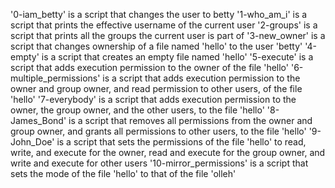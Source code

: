 '0-iam_betty' is a script that changes the user to betty
'1-who_am_i' is a script that prints the effective username of the current user
'2-groups' is a script that prints all the groups the current user is part of
'3-new_owner' is a script that changes ownership of a file named 'hello' to the user 'betty'
'4-empty' is a script that creates an empty file named 'hello'
'5-execute' is a script that adds execution permission to the owner of the file 'hello'
'6-multiple_permissions' is a script that adds execution permission to the owner and group owner, and read permission to other users, of the file 'hello'
'7-everybody' is a script that adds execution permission to the owner, the group owner, and the other users, to the file 'hello'
'8-James_Bond' is a script that removes all permissions from the owner and group owner, and grants all permissions to other users, to the file 'hello'
'9-John_Doe' is a script that sets the permissions of the file 'hello' to read, write, and execute for the owner, read and execute for the group owner, and write and execute for other users
'10-mirror_permissions' is a script that sets the mode of the file 'hello' to that of the file 'olleh'
